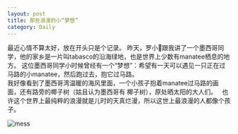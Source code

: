 ```yaml
---
layout: post
title: 那些浪漫的小“梦想”
category: Daily
---
```

最近心情不算太好，放在开头只是个记录。
昨天，罗小🐠跟我讲了一个墨西哥同学，他的家乡是一片叫tabasco的沿海绿地，也是世界上少数有manatee栖息的地方。
这位墨西哥同学小时候曾经有一个“梦想”：希望有一天可以遇见一只正在过马路的小manatee，然后跑过去，抱它过马路。  
我好像看到了墨西哥湾温暖的海风里面，一个小孩子抱着manatee过马路的画面，还有路旁的椰子树（姑且认为墨西哥有
椰子树），原处晒太阳的大人们。  
也许这个世界上最纯粹的浪漫就是儿时的天真烂漫，所以这世上最浪漫的人都像个孩子。  

![mess]({{site.baseurl}}/images/manatee.jpg)

